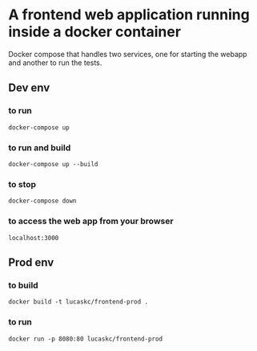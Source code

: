 # A frontend web application running inside a docker container

Docker compose that handles two services, one for starting the webapp and another to run the tests.

## Dev env

### to run
```docker-compose up```

### to run and build
```docker-compose up --build```

### to stop
```docker-compose down```

### to access the web app from your browser
```localhost:3000```

## Prod env

### to build
```docker build -t lucaskc/frontend-prod .```

### to run
```docker run -p 8080:80 lucaskc/frontend-prod```